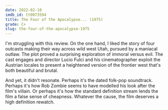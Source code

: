 ```yaml
---
date: 2022-02-10
imdb_id: tt0073594
title: The Four of the Apocalypse... (1975)
grade: C+
slug: the-four-of-the-apocalypse-1975
---
```


I'm struggling with this review. On the one hand, I liked the story of four outcasts making their way across wild west Utah, pursued by a maniacal outlaw. The plot proved a surprising exploration of immoral versus evil. The cast engages and director Lucio Fulci and his cinematographer exploit the Austrian locales to present a heightened version of the frontier west that's both beautiful and brutal.

And yet, it didn't resonate. Perhaps it's the dated folk-pop soundtrack. Perhaps it's how Rob Zombie seems to have modelled his look after the film's villain. Or perhaps it's how the standard definition stream lends the film a false sense of cheapness. Whatever the cause, the film deserves a high definition rewatch.